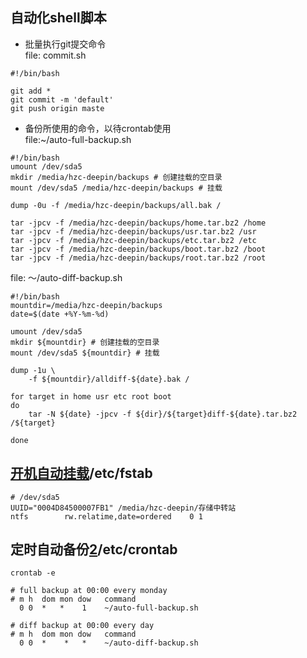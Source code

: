 ## 自动化shell脚本
* 批量执行git提交命令  
	file: commit.sh
```
#!/bin/bash

git add *
git commit -m 'default'
git push origin maste

```

* 备份所使用的命令，以待crontab使用  
file:~/auto-full-backup.sh
```
#!/bin/bash
umount /dev/sda5
mkdir /media/hzc-deepin/backups # 创建挂载的空目录  
mount /dev/sda5 /media/hzc-deepin/backups # 挂载  

dump -0u -f /media/hzc-deepin/backups/all.bak /   

tar -jpcv -f /media/hzc-deepin/backups/home.tar.bz2 /home  
tar -jpcv -f /media/hzc-deepin/backups/usr.tar.bz2 /usr  
tar -jpcv -f /media/hzc-deepin/backups/etc.tar.bz2 /etc  
tar -jpcv -f /media/hzc-deepin/backups/boot.tar.bz2 /boot  
tar -jpcv -f /media/hzc-deepin/backups/root.tar.bz2 /root  

```

file: ～/auto-diff-backup.sh
```
#!/bin/bash 
mountdir=/media/hzc-deepin/backups
date=$(date +%Y-%m-%d)

umount /dev/sda5
mkdir ${mountdir} # 创建挂载的空目录
mount /dev/sda5 ${mountdir} # 挂载  

dump -1u \
    -f ${mountdir}/alldiff-${date}.bak /

for target in home usr etc root boot
do
    tar -N ${date} -jpcv -f ${dir}/${target}diff-${date}.tar.bz2 /${target}    

done
```


## [开机自动挂载][1]/etc/fstab
```
# /dev/sda5 
UUID="0004D84500007FB1" /media/hzc-deepin/存储中转站
ntfs        rw.relatime,date=ordered    0 1

```


## 定时自动备份[2]/etc/crontab
```
crontab -e   

# full backup at 00:00 every monday  
# m h  dom mon dow   command
  0 0  *   *    1    ~/auto-full-backup.sh

# diff backup at 00:00 every day
# m h  dom mon dow   command
  0 0  *    *   *    ~/auto-diff-backup.sh

```

[1]: http://linux.vbird.org/linux_basic/0230filesystem.php#mount

[2]: http://linux.vbird.org/linux_basic/0430cron.php#whatiscron_type



